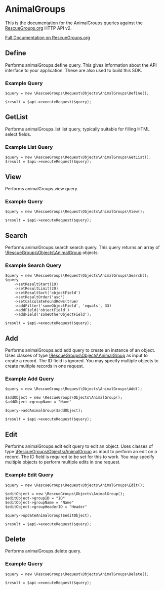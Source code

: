# AnimalGroups

This is the documentation for the AnimalGroups queries against the [RescueGroups.org](https://www.rescuegroups.org/) HTTP API v2.

[Full Documentation on RescueGroups.org](https://userguide.rescuegroups.org/display/APIDG/Object+definitions#Objectdefinitions-animalGroups)

## Define






Performs animalGroups.define query. This gives information about the API interface to your application. These are also used to build this SDK.

### Example Query

    $query = new \RescueGroups\Request\Objects\AnimalGroups\Define();

    $result = $api->executeRequest($query);


## GetList


Performs animalGroups.list list query, typically suitable for filling HTML select fields.

### Example List Query

    $query = new \RescueGroups\Request\Objects\AnimalGroups\GetList();
    $result = $api->executeRequest($query);






## View







Performs animalGroups.view query.

### Example Query

    $query = new \RescueGroups\Request\Objects\AnimalGroups\View();

    $result = $api->executeRequest($query);


## Search

Performs animalGroups.search search query. This query returns an array of [\RescueGroups\Objects\AnimalGroup](../../src/Objects/AnimalGroup.php) objects.

### Example Search Query

    $query = new \RescueGroups\Request\Objects\AnimalGroups\Search();
    $query
        ->setResultStart(10)
        ->setResultLimit(20)
        ->setResultSort('objectField')
        ->setResultOrder('asc')
        ->setCalculateFoundRows(true)
        ->addFilter('someObjectField', 'equals', 33)
        ->addField('objectField')
        ->addField('someOtherObjectField');

    $result = $api->executeRequest($query);







## Add




Performs animalGroups.add add query to create an instance of an object. Uses classes of type [\RescueGroups\Objects\AnimalGroup](../../src/Objects/AnimalGroup.php) as input to create a record. The ID field is ignored. You may specify multiple objects to create multiple records in one request.

### Example Add Query

    $query = new \RescueGroups\Request\Objects\AnimalGroups\Add();

    $addObject = new \RescueGroups\Objects\AnimalGroup();
    $addObject->groupName = "Name"

    $query->addAnimalGroup($addObject);

    $result = $api->executeRequest($query);




## Edit



Performs animalGroups.edit edit query to edit an object. Uses classes of type [\RescueGroups\Objects\AnimalGroup](../../src/Objects/AnimalGroup.php) as input to perform an edit on a record. The ID field is required to be set for this to work. You may specify multiple objects to perform multiple edits in one request.

### Example Edit Query

    $query = new \RescueGroups\Request\Objects\AnimalGroups\Edit();

    $editObject = new \RescueGroups\Objects\AnimalGroup();
    $editObject->groupID = "ID"
    $editObject->groupName = "Name"
    $editObject->groupHeaderID = "Header"

    $query->updateAnimalGroup($editObject);

    $result = $api->executeRequest($query);





## Delete







Performs animalGroups.delete query.

### Example Query

    $query = new \RescueGroups\Request\Objects\AnimalGroups\Delete();

    $result = $api->executeRequest($query);


